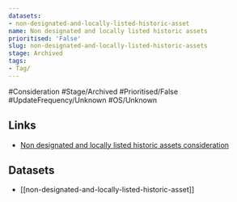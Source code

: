 ```yaml
---
datasets:
- non-designated-and-locally-listed-historic-asset
name: Non designated and locally listed historic assets
prioritised: 'False'
slug: non-designated-and-locally-listed-historic-assets
stage: Archived
tags:
- Tag/
---
```


#Consideration #Stage/Archived #Prioritised/False #UpdateFrequency/Unknown #OS/Unknown



## Links

* [Non designated and locally listed historic assets consideration](https://design.planning.data.gov.uk/planning-consideration/non-designated-and-locally-listed-historic-assets)

## Datasets

* [[non-designated-and-locally-listed-historic-asset]]